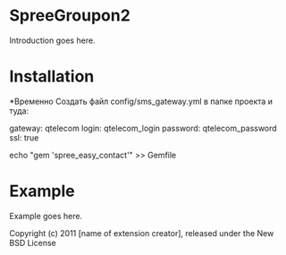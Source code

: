 SpreeGroupon2
=============

Introduction goes here.

Installation
============

*Временно
Создать файл config/sms_gateway.yml в папке проекта и туда:

gateway: qtelecom
login: qtelecom_login
password: qtelecom_password
ssl: true

echo "gem 'spree_easy_contact'" >> Gemfile


Example
=======

Example goes here.


Copyright (c) 2011 [name of extension creator], released under the New BSD License
